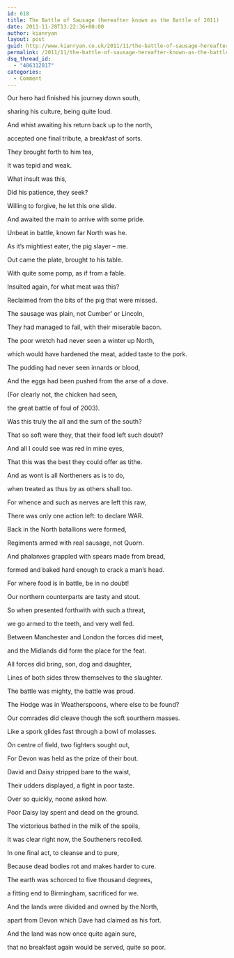 ```yaml
---
id: 618
title: The Battle of Sausage (hereafter known as the Battle of 2011)
date: 2011-11-28T13:22:36+00:00
author: kianryan
layout: post
guid: http://www.kianryan.co.uk/2011/11/the-battle-of-sausage-hereafter-known-as-the-battle-of-2011/
permalink: /2011/11/the-battle-of-sausage-hereafter-known-as-the-battle-of-2011/
dsq_thread_id:
  - "486312817"
categories:
  - Comment
---
```

Our hero had finished his journey down south, 
  
sharing his culture, being quite loud. 
  
And whist awaiting his return back up to the north,
  
accepted one final tribute, a breakfast of sorts.

They brought forth to him tea, 
  
It was tepid and weak. 
  
What insult was this, 
  
Did his patience, they seek?

Willing to forgive, he let this one slide. 
  
And awaited the main to arrive with some pride. 
  
Unbeat in battle, known far North was he. 
  
As it&#8217;s mightiest eater, the pig slayer &#8211; me.

Out came the plate, brought to his table. 
  
With quite some pomp, as if from a fable. 
  
Insulted again, for what meat was this? 
  
Reclaimed from the bits of the pig that were missed.

The sausage was plain, not Cumber&#8217; or Lincoln, 
  
They had managed to fail, with their miserable bacon. 
  
The poor wretch had never seen a winter up North, 
  
which would have hardened the meat, added taste to the pork.

The pudding had never seen innards or blood, 
  
And the eggs had been pushed from the arse of a dove. 
  
(For clearly not, the chicken had seen, 
  
the great battle of foul of 2003).

Was this truly the all and the sum of the south? 
  
That so soft were they, that their food left such doubt? 
  
And all I could see was red in mine eyes, 
  
That this was the best they could offer as tithe.

And as wont is all Northeners as is to do, 
  
when treated as thus by as others shall too. 
  
For whence and such as nerves are left this raw, 
  
There was only one action left: to declare WAR.

Back in the North batallions were formed, 
  
Regiments armed with real sausage, not Quorn. 
  
And phalanxes grappled with spears made from bread, 
  
formed and baked hard enough to crack a man&#8217;s head.

For where food is in battle, be in no doubt! 
  
Our northern counterparts are tasty and stout. 
  
So when presented forthwith with such a threat, 
  
we go armed to the teeth, and very well fed.

Between Manchester and London the forces did meet, 
  
and the Midlands did form the place for the feat. 
  
All forces did bring, son, dog and daughter, 
  
Lines of both sides threw themselves to the slaughter.

The battle was mighty, the battle was proud. 
  
The Hodge was in Weatherspoons, where else to be found? 
  
Our comrades did cleave though the soft sourthern masses. 
  
Like a spork glides fast through a bowl of molasses.

On centre of field, two fighters sought out, 
  
For Devon was held as the prize of their bout. 
  
David and Daisy stripped bare to the waist, 
  
Their udders displayed, a fight in poor taste.

Over so quickly, noone asked how. 
  
Poor Daisy lay spent and dead on the ground. 
  
The victorious bathed in the milk of the spoils, 
  
It was clear right now, the Southeners recoiled.

In one final act, to cleanse and to pure, 
  
Because dead bodies rot and makes harder to cure. 
  
The earth was schorced to five thousand degrees, 
  
a fitting end to Birmingham, sacrificed for we.

And the lands were divided and owned by the North, 
  
apart from Devon which Dave had claimed as his fort. 
  
And the land was now once quite again sure, 
  
that no breakfast again would be served, quite so poor.